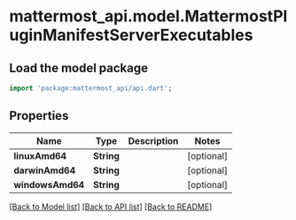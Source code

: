 # mattermost_api.model.MattermostPluginManifestServerExecutables

## Load the model package
```dart
import 'package:mattermost_api/api.dart';
```

## Properties
Name | Type | Description | Notes
------------ | ------------- | ------------- | -------------
**linuxAmd64** | **String** |  | [optional] 
**darwinAmd64** | **String** |  | [optional] 
**windowsAmd64** | **String** |  | [optional] 

[[Back to Model list]](../README.md#documentation-for-models) [[Back to API list]](../README.md#documentation-for-api-endpoints) [[Back to README]](../README.md)


